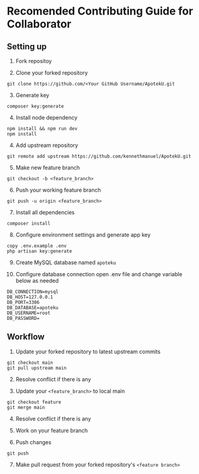 # Recomended Contributing Guide for Collaborator

## Setting up
1. Fork repositoy

2. Clone your forked repository
```plaintext
git clone https://github.com/<Your GitHub Username/ApotekU.git
```

3. Generate key
```
composer key:generate
```

4. Install node dependency
```
npm install && npm run dev
npm install
```

4. Add upstream repository
```plaintext
git remote add upstream https://github.com/kennethmanuel/ApotekU.git
```

5. Make new feature branch
```plaintext
git checkout -b <feature_branch>
```

6. Push your working feature branch
```plaintext
git push -u origin <feature_branch>
```

7. Install all dependencies
```plaintext
composer install
```

8. Configure environment settings and generate app key
```plaintext
copy .env.example .env
php artisan key:generate
```

9. Create MySQL database named `apoteku`

10. Configure database connection
open .env file and change variable below as needed
```plaintext
DB_CONNECTION=mysql
DB_HOST=127.0.0.1
DB_PORT=3306
DB_DATABASE=apoteku
DB_USERNAME=root
DB_PASSWORD=
```

## Workflow
1. Update your forked repository to latest upstream commits
```plaintext
git checkout main
git pull upstream main
```
2. Resolve conflict if there is any

3. Update your `<feature_branch>` to local main
```plaintext
git checkout feature
git merge main
```

4. Resolve conflict if there is any

5. Work on your feature branch

6. Push changes
```plaintext
git push
```

7. Make pull request from your forked repository's `<feature branch>`